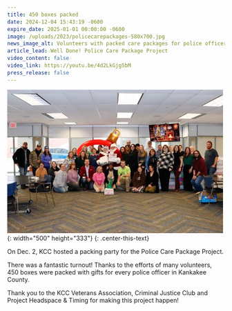 ```yaml
---
title: 450 boxes packed
date: 2024-12-04 15:43:19 -0600
expire_date: 2025-01-01 00:00:00 -0600
image: /uploads/2023/policecarepackages-580x700.jpg
news_image_alt: Volunteers with packed care packages for police officers
article_lead: Well Done! Police Care Package Project
video_content: false
video_link: https://youtu.be/4d2LkGjg5bM
press_release: false
---
```

![Volunteers at the Police Care Package Project packing party on Dec. 2, 2024](/uploads/2023/policecarepackages-500x333.jpg "Volunteers at the Police Care Package Project packing party on Dec. 2, 2024"){: width="500" height="333"}
{: .center-this-text}

On Dec. 2, KCC hosted a packing party for the Police Care Package Project.

There was a fantastic turnout! Thanks to the efforts of many volunteers, 450 boxes were packed with gifts for every police officer in Kankakee County.

Thank you to the KCC Veterans Association, Criminal Justice Club and Project Headspace & Timing for making this project happen!